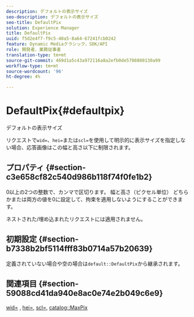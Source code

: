 ```yaml
---
description: デフォルトの表示サイズ
seo-description: デフォルトの表示サイズ
seo-title: DefaultPix
solution: Experience Manager
title: DefaultPix
uuid: f5d2e4f7-f9c5-40a5-8a64-67241fcb0242
feature: Dynamic Mediaクラシック，SDK/API
role: 開発者、業務従事者
translation-type: tm+mt
source-git-commit: 469d1a5c43a972116a8a2efb0de5708800130a99
workflow-type: tm+mt
source-wordcount: '96'
ht-degree: 4%

---
```



# DefaultPix{#defaultpix}

デフォルトの表示サイズ

リクエストで`wid=`、`hei=`または`scl=`を使用して明示的に表示サイズを指定しない場合、応答画像はこの幅と高さ以下に制限されます。

## プロパティ {#section-c3e658cf82c540d986b118f74f0fe1b2}

0以上の2つの整数で、カンマで区切ります。 幅と高さ（ピクセル単位） どちらかまたは両方の値を0に設定して、拘束を適用しないようにすることができます。

ネストされた/埋め込まれたリクエストには適用されません。

## 初期設定 {#section-b7338b2bf5114fff83b0714a57b20639}

定義されていない場合や空の場合は`default::DefaultPix`から継承されます。

## 関連項目 {#section-59088cd41da940e8ac0e74e2b049c6e9}

[wid=](../../../../../is-api/http-ref/image-serving-api-ref/c-http-protocol-reference/c-command-reference/r-is-http-wid.md#reference-bfeadcb67bf4485f851eb21345527e47) ,  [hei=](../../../../../is-api/http-ref/image-serving-api-ref/c-http-protocol-reference/c-command-reference/r-is-http-hei.md#reference-6d6f556ccc0e4b98a815e8a5c1944a96),  [scl=](../../../../../is-api/http-ref/image-serving-api-ref/c-http-protocol-reference/c-command-reference/r-scl.md#reference-b2a74e493d0d407e98fe350551ba3fcc),  [catalog::MaxPix](../../../../../is-api/image-catalog/image-serving-api-ref/c-image-catalog-reference/c-attributes-reference/r-maxpix.md#reference-e167d396ac794079ba8b5e6eb16eeda5)
